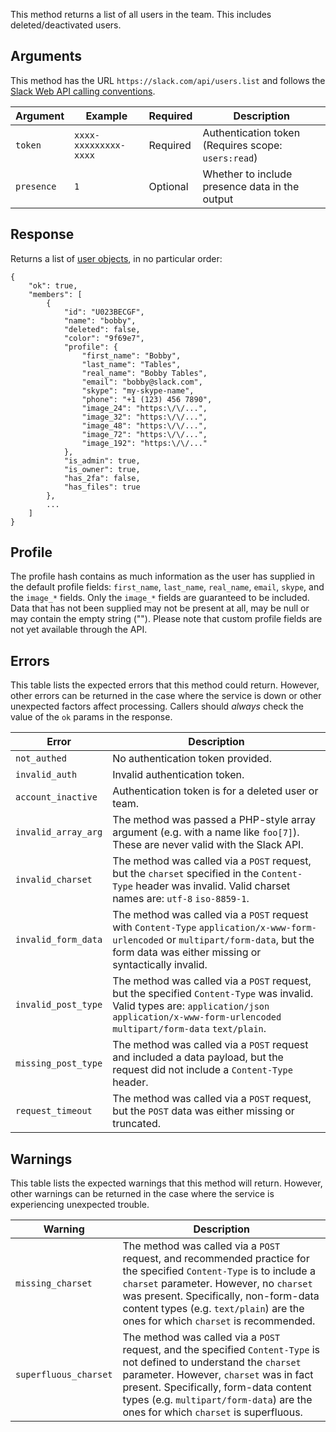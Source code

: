 This method returns a list of all users in the team. This includes deleted/deactivated users.

## Arguments

This method has the URL `https://slack.com/api/users.list` and follows the [Slack Web API calling conventions](/web#basics).

| Argument | Example | Required | Description |
| --- | --- | --- | --- |
| `token` | `xxxx-xxxxxxxxx-xxxx` | Required | Authentication token (Requires scope: `users:read`) |
| `presence` | `1` | Optional | Whether to include presence data in the output |

## Response

Returns a list of [user objects](/types/user), in no particular order:

```
{
    "ok": true,
    "members": [
        {
            "id": "U023BECGF",
            "name": "bobby",
            "deleted": false,
            "color": "9f69e7",
            "profile": {
                "first_name": "Bobby",
                "last_name": "Tables",
                "real_name": "Bobby Tables",
                "email": "bobby@slack.com",
                "skype": "my-skype-name",
                "phone": "+1 (123) 456 7890",
                "image_24": "https:\/\/...",
                "image_32": "https:\/\/...",
                "image_48": "https:\/\/...",
                "image_72": "https:\/\/...",
                "image_192": "https:\/\/..."
            },
            "is_admin": true,
            "is_owner": true,
            "has_2fa": false,
            "has_files": true
        },
        ...
    ]
}
```

## Profile

The profile hash contains as much information as the user has supplied in the default profile fields: `first_name`, `last_name`, `real_name`, `email`, `skype`, and the `image_*` fields. Only the `image_*` fields are guaranteed to be included. Data that has not been supplied may not be present at all, may be null or may contain the empty string (""). Please note that custom profile fields are not yet available through the API.

## Errors

This table lists the expected errors that this method could return. However, other errors can be returned in the case where the service is down or other unexpected factors affect processing. Callers should _always_ check the value of the `ok` params in the response.

| Error | Description |
| --- | --- |
| `not_authed` | No authentication token provided. |
| `invalid_auth` | Invalid authentication token. |
| `account_inactive` | Authentication token is for a deleted user or team. |
| `invalid_array_arg` | The method was passed a PHP-style array argument (e.g. with a name like `foo[7]`). These are never valid with the Slack API. |
| `invalid_charset` | The method was called via a `POST` request, but the `charset` specified in the `Content-Type` header was invalid. Valid charset names are: `utf-8` `iso-8859-1`. |
| `invalid_form_data` | The method was called via a `POST` request with `Content-Type` `application/x-www-form-urlencoded` or `multipart/form-data`, but the form data was either missing or syntactically invalid. |
| `invalid_post_type` | The method was called via a `POST` request, but the specified `Content-Type` was invalid. Valid types are: `application/json` `application/x-www-form-urlencoded` `multipart/form-data` `text/plain`. |
| `missing_post_type` | The method was called via a `POST` request and included a data payload, but the request did not include a `Content-Type` header. |
| `request_timeout` | The method was called via a `POST` request, but the `POST` data was either missing or truncated. |

## Warnings

This table lists the expected warnings that this method will return. However, other warnings can be returned in the case where the service is experiencing unexpected trouble.

| Warning | Description |
| --- | --- |
| `missing_charset` | The method was called via a `POST` request, and recommended practice for the specified `Content-Type` is to include a `charset` parameter. However, no `charset` was present. Specifically, non-form-data content types (e.g. `text/plain`) are the ones for which `charset` is recommended. |
| `superfluous_charset` | The method was called via a `POST` request, and the specified `Content-Type` is not defined to understand the `charset` parameter. However, `charset` was in fact present. Specifically, form-data content types (e.g. `multipart/form-data`) are the ones for which `charset` is superfluous. |

